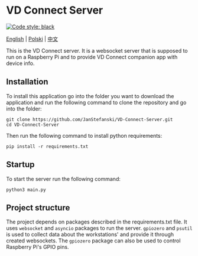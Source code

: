 # VD Connect Server

<a href="https://github.com/psf/black"><img alt="Code style: black" src="https://img.shields.io/badge/code%20style-black-000000.svg"></a>

[English](README.md) | [Polski](README_pl.md) | [中文](README_zh.md)

This is the VD Connect server.
It is a websocket server that is supposed to run on a Raspberry Pi and to provide VD Connect companion app with device
info.

## Installation

To install this application go into the folder you want to download the application and run the following command to
clone the repository and go into the folder:

```shell
git clone https://github.com/JanStefanski/VD-Connect-Server.git
cd VD-Connect-Server
```

Then run the following command to install python requirements:

```shell
pip install -r requirements.txt
```

## Startup

To start the server run the following command:

```shell
python3 main.py
```

## Project structure

The project depends on packages described in the requirements.txt file.
It uses `websocket` and `asyncio` packages to run the server. 
`gpiozero` and `psutil` is used to collect data about the workstations' and provide it through created websockets.
The `gpiozero` package can also be used to control Raspberry Pi's GPIO pins.

